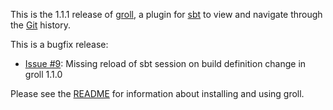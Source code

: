 This is the 1.1.1 release of [groll](http://github.com/hseeberger/groll/), a plugin for [sbt](https://github.com/harrah/xsbt/) to view and navigate through the [Git](http://git-scm.com/) history.

This is a bugfix release:

* [Issue #9](https://github.com/hseeberger/groll/issues/9): Missing reload of sbt session on build definition change in groll 1.1.0

Please see the [README](http://github.com/hseeberger/groll/blob/master/README.rst) for information about installing and using groll.
